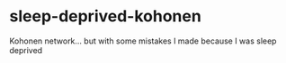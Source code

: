 # sleep-deprived-kohonen
Kohonen network... but with some mistakes I made because I was sleep deprived
